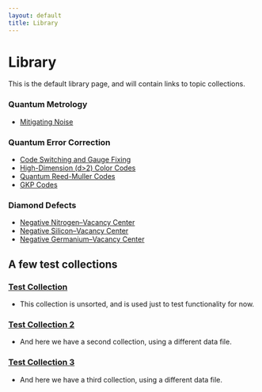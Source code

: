 ```yaml
---
layout: default
title: Library
---
```


# Library

This is the default library page, and will contain links to topic collections.




### Quantum Metrology

- [Mitigating Noise](/library/qmetrology-mitigate-noise)

### Quantum Error Correction

- [Code Switching and Gauge Fixing](/library/qec-code-switching-and-gauge-fixing)
- [High-Dimension (d>2) Color Codes](/library/qec-high-dimension-color-codes)
- [Quantum Reed-Muller Codes](/library/qec-quantum-reed-muller)
- [GKP Codes](/library/qec-gkp-codes)

### Diamond Defects

- [Negative Nitrogen–Vacancy Center](/library/diamond-nv-negative)
- [Negative Silicon–Vacancy Center](/library/diamond-siv-negative)
- [Negative Germanium–Vacancy Center](/library/diamond-gev-negative)







## A few test collections

### [Test Collection](/library/testRefCollection)

- This collection is unsorted, and is used just to test functionality for now.

### [Test Collection 2](/library/testCollection2)

- And here we have a second collection, using a different data file.

### [Test Collection 3](/library/testCollection3)

- And here we have a third collection, using a different data file.
